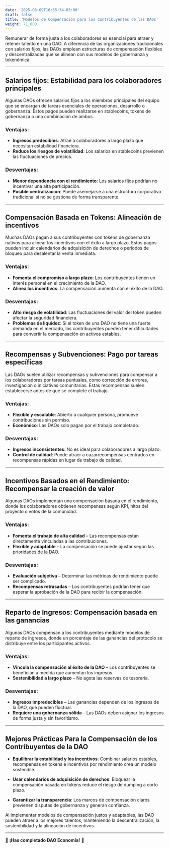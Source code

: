 ```yaml
---
date: '2025-03-09T16:55:34-03:00'
draft: false
title: 'Modelos de Compensación para los Contribuyentes de las DAOs'
weight: 71_000
---
```


Remunerar de forma justa a los colaboradores es esencial para atraer y retener talento en una DAO. A diferencia de las organizaciones tradicionales con salarios fijos, las DAOs emplean estructuras de compensación flexibles y descentralizadas que se alinean con sus modelos de gobernanza y tokenómica.

---

## **Salarios fijos: Estabilidad para los colaboradores principales**

Algunas DAOs ofrecen salarios fijos a los miembros principales del equipo que se encargan de tareas esenciales de operaciones, desarrollo o gobernanza. Estos pagos pueden realizarse en stablecoins, tokens de gobernanza o una combinación de ambos.

### Ventajas:
- **Ingresos predecibles**: Atrae a colaboradores a largo plazo que necesitan estabilidad financiera.
- **Reduce los riesgos de volatilidad**: Los salarios en stablecoins previenen las fluctuaciones de precios.

### Desventajas:
- **Menor dependencia con el rendimiento**: Los salarios fijos podrían no incentivar una alta participación.
- **Posible centralización**: Puede asemejarse a una estructura corporativa tradicional si no se gestiona de forma transparente.

---

## **Compensación Basada en Tokens: Alineación de incentivos**

Muchas DAOs pagan a sus contribuyentes con tokens de gobernanza nativos para alinear los incentivos con el éxito a largo plazo. Estos pagos pueden incluir calendarios de adquisición de derechos o períodos de bloqueo para desalentar la venta inmediata.

### Ventajas:
- **Fomenta el compromiso a largo plazo**: Los contribuyentes tienen un interés personal en el crecimiento de la DAO.
- **Alinea los incentivos**: La compensación aumenta con el éxito de la DAO.

### Desventajas:
- **Alto riesgo de volatilidad**: Las fluctuaciones del valor del token pueden afectar la seguridad financiera.
- **Problemas de liquidez**: Si el token de una DAO no tiene una fuerte demanda en el mercado, los contribuyentes pueden tener dificultades para convertir la compensación en activos estables.

---

## **Recompensas y Subvenciones: Pago por tareas específicas**

Las DAOs suelen utilizar recompensas y subvenciones para compensar a los colaboradores por tareas puntuales, como corrección de errores, investigación o iniciativas comunitarias. Estas recompensas suelen establecerse antes de que se complete el trabajo.

### Ventajas:
- **Flexible y escalable**: Abierto a cualquier persona, promueve contribuciones sin permiso.
- **Económico**: Las DAOs solo pagan por el trabajo completado.

### Desventajas:
- **Ingresos inconsistentes**: No es ideal para colaboradores a largo plazo.
- **Control de calidad**: Puede atraer a cazarrecompensas centrados en recompensas rápidas en lugar de trabajo de calidad.

---

## **Incentivos Basados ​​en el Rendimiento: Recompensar la creación de valor**

Algunas DAOs implementan una compensación basada en el rendimiento, donde los colaboradores obtienen recompensas según KPI, hitos del proyecto o votos de la comunidad.

### Ventajas:
- **Fomenta el trabajo de alta calidad** – Las recompensas están directamente vinculadas a las contribuciones.
- **Flexible y adaptable** – La compensación se puede ajustar según las prioridades de la DAO.

### Desventajas:
- **Evaluación subjetiva** – Determinar las métricas de rendimiento puede ser complicado.
- **Recompensas retrasadas** – Los contribuyentes podrían tener que esperar la aprobación de la DAO para recibir la compensación.

---

## **Reparto de Ingresos: Compensación basada en las ganancias**

Algunas DAOs compensan a los contribuyentes mediante modelos de reparto de ingresos, donde un porcentaje de las ganancias del protocolo se distribuye entre los participantes activos.

### Ventajas:
- **Vincula la compensación al éxito de la DAO** – Los contribuyentes se benefician a medida que aumentan los ingresos.
- **Sostenibilidad a largo plazo** – No agota las reservas de tesorería.

### Desventajas:
- **Ingresos impredecibles** – Las ganancias dependen de los ingresos de la DAO, que pueden fluctuar.
- **Requiere una gobernanza sólida** – Las DAOs deben asignar los ingresos de forma justa y sin favoritismo.

---

## **Mejores Prácticas Para la Compensación de los Contribuyentes de la DAO**

- **Equilibrar la estabilidad y los incentivos**: Combinar salarios estables, recompensas en tokens e incentivos por rendimiento crea un modelo sostenible.

- **Usar calendarios de adquisición de derechos**: Bloquear la compensación basada en tokens reduce el riesgo de dumping a corto plazo.

- **Garantizar la transparencia**: Los marcos de compensación claros previenen disputas de gobernanza y generan confianza.

Al implementar modelos de compensación justos y adaptables, las DAO pueden atraer a los mejores talentos, manteniendo la descentralización, la sostenibilidad y la alineación de incentivos.

---

🔖 **¡Has completado DAO Economía!** 🔖